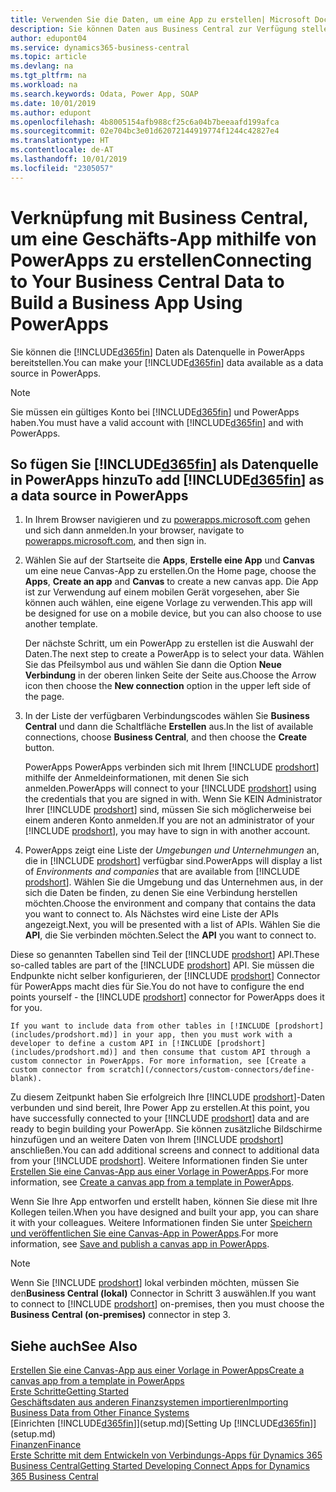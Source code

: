 ```yaml
---
title: Verwenden Sie die Daten, um eine App zu erstellen| Microsoft Docs
description: Sie können Daten aus Business Central zur Verfügung stellen und eine OData URL Ihrer Webdienste festlegen, um eine Geschäfts-App mithilfe von PowerApps zu erstellen.
author: edupont04
ms.service: dynamics365-business-central
ms.topic: article
ms.devlang: na
ms.tgt_pltfrm: na
ms.workload: na
ms.search.keywords: Odata, Power App, SOAP
ms.date: 10/01/2019
ms.author: edupont
ms.openlocfilehash: 4b8005154afb988cf25c6a04b7beeaafd199afca
ms.sourcegitcommit: 02e704bc3e01d62072144919774f1244c42827e4
ms.translationtype: HT
ms.contentlocale: de-AT
ms.lasthandoff: 10/01/2019
ms.locfileid: "2305057"
---
```

# <a name="connecting-to-your-business-central-data-to-build-a-business-app-using-powerapps"></a><span data-ttu-id="c4f16-103">Verknüpfung mit Business Central, um eine Geschäfts-App mithilfe von PowerApps zu erstellen</span><span class="sxs-lookup"><span data-stu-id="c4f16-103">Connecting to Your Business Central Data to Build a Business App Using PowerApps</span></span>
<span data-ttu-id="c4f16-104">Sie können die [!INCLUDE[d365fin](includes/d365fin_md.md)] Daten als Datenquelle in PowerApps bereitstellen.</span><span class="sxs-lookup"><span data-stu-id="c4f16-104">You can make your [!INCLUDE[d365fin](includes/d365fin_md.md)] data available as a data source in PowerApps.</span></span>  

> [!NOTE]  
>   <span data-ttu-id="c4f16-105">Sie müssen ein gültiges Konto bei [!INCLUDE[d365fin](includes/d365fin_md.md)] und PowerApps haben.</span><span class="sxs-lookup"><span data-stu-id="c4f16-105">You must have a valid account with [!INCLUDE[d365fin](includes/d365fin_md.md)] and with PowerApps.</span></span>  

## <a name="to-add-included365finincludesd365fin_mdmd-as-a-data-source-in-powerapps"></a><span data-ttu-id="c4f16-106">So fügen Sie [!INCLUDE[d365fin](includes/d365fin_md.md)] als Datenquelle in PowerApps hinzu</span><span class="sxs-lookup"><span data-stu-id="c4f16-106">To add [!INCLUDE[d365fin](includes/d365fin_md.md)] as a data source in PowerApps</span></span>
1. <span data-ttu-id="c4f16-107">In Ihrem Browser navigieren und zu [powerapps.microsoft.com](https://powerapps.microsoft.com/en-us/) gehen und sich dann anmelden.</span><span class="sxs-lookup"><span data-stu-id="c4f16-107">In your browser, navigate to [powerapps.microsoft.com](https://powerapps.microsoft.com/en-us/), and then sign in.</span></span>
2. <span data-ttu-id="c4f16-108">Wählen Sie auf der Startseite die **Apps**, **Erstelle eine App** und **Canvas** um eine neue Canvas-App zu erstellen.</span><span class="sxs-lookup"><span data-stu-id="c4f16-108">On the Home page, choose the **Apps**, **Create an app** and **Canvas** to create a new canvas app.</span></span> <span data-ttu-id="c4f16-109">Die App ist zur Verwendung auf einem mobilen Gerät vorgesehen, aber Sie können auch wählen, eine eigene Vorlage zu verwenden.</span><span class="sxs-lookup"><span data-stu-id="c4f16-109">This app will be designed for use on a mobile device, but you can also choose to use another template.</span></span>

    <span data-ttu-id="c4f16-110">Der nächste Schritt, um ein PowerApp zu erstellen ist die Auswahl der Daten.</span><span class="sxs-lookup"><span data-stu-id="c4f16-110">The next step to create a PowerApp is to select your data.</span></span> <span data-ttu-id="c4f16-111">Wählen Sie das Pfeilsymbol aus und wählen Sie dann die Option **Neue Verbindung** in der oberen linken Seite der Seite aus.</span><span class="sxs-lookup"><span data-stu-id="c4f16-111">Choose the Arrow icon then choose the **New connection** option in the upper left side of the page.</span></span>
3. <span data-ttu-id="c4f16-112">In der Liste der verfügbaren Verbindungscodes wählen Sie **Business Central** und dann die Schaltfläche **Erstellen** aus.</span><span class="sxs-lookup"><span data-stu-id="c4f16-112">In the list of available connections, choose **Business Central**, and then choose the **Create** button.</span></span>

    <span data-ttu-id="c4f16-113">PowerApps PowerApps verbinden sich mit Ihrem [!INCLUDE [prodshort](includes/prodshort.md)] mithilfe der Anmeldeinformationen, mit denen Sie sich anmelden.</span><span class="sxs-lookup"><span data-stu-id="c4f16-113">PowerApps will connect to your [!INCLUDE [prodshort](includes/prodshort.md)] using the credentials that you are signed in with.</span></span> <span data-ttu-id="c4f16-114">Wenn Sie KEIN Administrator Ihrer [!INCLUDE [prodshort](includes/prodshort.md)] sind, müssen Sie sich möglicherweise bei einem anderen Konto anmelden.</span><span class="sxs-lookup"><span data-stu-id="c4f16-114">If you are not an administrator of your [!INCLUDE [prodshort](includes/prodshort.md)], you may have to sign in with another account.</span></span>  

4.  <span data-ttu-id="c4f16-115">PowerApps zeigt eine Liste der *Umgebungen und Unternehmungen* an, die in [!INCLUDE [prodshort](includes/prodshort.md)] verfügbar sind.</span><span class="sxs-lookup"><span data-stu-id="c4f16-115">PowerApps will display a list of *Environments and companies* that are available from [!INCLUDE [prodshort](includes/prodshort.md)].</span></span> <span data-ttu-id="c4f16-116">Wählen Sie die Umgebung und das Unternehmen aus, in der sich die Daten be finden, zu denen Sie eine Verbindung herstellen möchten.</span><span class="sxs-lookup"><span data-stu-id="c4f16-116">Choose the environment and company that contains the data you want to connect to.</span></span> <span data-ttu-id="c4f16-117">Als Nächstes wird eine Liste der APIs angezeigt.</span><span class="sxs-lookup"><span data-stu-id="c4f16-117">Next, you will be presented with a list of APIs.</span></span> <span data-ttu-id="c4f16-118">Wählen Sie die **API**, die Sie verbinden möchten.</span><span class="sxs-lookup"><span data-stu-id="c4f16-118">Select the **API** you want to connect to.</span></span>

<span data-ttu-id="c4f16-119">Diese so genannten Tabellen sind Teil der [!INCLUDE [prodshort](includes/prodshort.md)] API.</span><span class="sxs-lookup"><span data-stu-id="c4f16-119">These so-called tables are part of the [!INCLUDE [prodshort](includes/prodshort.md)] API.</span></span> <span data-ttu-id="c4f16-120">Sie müssen die Endpunkte nicht selber konfigurieren, der [!INCLUDE [prodshort](includes/prodshort.md)] Connector für PowerApps macht dies für Sie.</span><span class="sxs-lookup"><span data-stu-id="c4f16-120">You do not have to configure the end points yourself - the [!INCLUDE [prodshort](includes/prodshort.md)] connector for PowerApps does it for you.</span></span>  

    If you want to include data from other tables in [!INCLUDE [prodshort](includes/prodshort.md)] in your app, then you must work with a developer to define a custom API in [!INCLUDE [prodshort](includes/prodshort.md)] and then consume that custom API through a custom connector in PowerApps. For more information, see [Create a custom connector from scratch](/connectors/custom-connectors/define-blank).  

<span data-ttu-id="c4f16-121">Zu diesem Zeitpunkt haben Sie erfolgreich Ihre [!INCLUDE [prodshort](includes/prodshort.md)]-Daten verbunden und sind bereit, Ihre Power App zu erstellen.</span><span class="sxs-lookup"><span data-stu-id="c4f16-121">At this point, you have successfully connected to your [!INCLUDE [prodshort](includes/prodshort.md)] data and are ready to begin building your PowerApp.</span></span> <span data-ttu-id="c4f16-122">Sie können zusätzliche Bildschirme hinzufügen und an weitere Daten von Ihrem  [!INCLUDE [prodshort](includes/prodshort.md)] anschließen.</span><span class="sxs-lookup"><span data-stu-id="c4f16-122">You can add additional screens and connect to additional data from your [!INCLUDE [prodshort](includes/prodshort.md)].</span></span> <span data-ttu-id="c4f16-123">Weitere Informationen finden Sie unter [Erstellen Sie eine Canvas-App aus einer Vorlage in PowerApps](/powerapps/maker/canvas-apps/get-started-test-drive).</span><span class="sxs-lookup"><span data-stu-id="c4f16-123">For more information, see [Create a canvas app from a template in PowerApps](/powerapps/maker/canvas-apps/get-started-test-drive).</span></span>  

<span data-ttu-id="c4f16-124">Wenn Sie Ihre App entworfen und erstellt haben, können Sie diese mit Ihre Kollegen teilen.</span><span class="sxs-lookup"><span data-stu-id="c4f16-124">When you have designed and built your app, you can share it with your colleagues.</span></span> <span data-ttu-id="c4f16-125">Weitere Informationen finden Sie unter [Speichern und veröffentlichen Sie eine Canvas-App in PowerApps](/powerapps/maker/canvas-apps/save-publish-app).</span><span class="sxs-lookup"><span data-stu-id="c4f16-125">For more information, see [Save and publish a canvas app in PowerApps](/powerapps/maker/canvas-apps/save-publish-app).</span></span>  

> [!NOTE]
> <span data-ttu-id="c4f16-126">Wenn Sie [!INCLUDE [prodshort](includes/prodshort.md)] lokal verbinden möchten, müssen Sie den**Business Central (lokal)** Connector in Schritt 3 auswählen.</span><span class="sxs-lookup"><span data-stu-id="c4f16-126">If you want to connect to [!INCLUDE [prodshort](includes/prodshort.md)] on-premises, then you must choose the **Business Central (on-premises)** connector in step 3.</span></span>  

## <a name="see-also"></a><span data-ttu-id="c4f16-127">Siehe auch</span><span class="sxs-lookup"><span data-stu-id="c4f16-127">See Also</span></span>

[<span data-ttu-id="c4f16-128">Erstellen Sie eine Canvas-App aus einer Vorlage in PowerApps</span><span class="sxs-lookup"><span data-stu-id="c4f16-128">Create a canvas app from a template in PowerApps</span></span>](/powerapps/maker/canvas-apps/get-started-test-drive)  
[<span data-ttu-id="c4f16-129">Erste Schritte</span><span class="sxs-lookup"><span data-stu-id="c4f16-129">Getting Started</span></span>](product-get-started.md)  
[<span data-ttu-id="c4f16-130">Geschäftsdaten aus anderen Finanzsystemen importieren</span><span class="sxs-lookup"><span data-stu-id="c4f16-130">Importing Business Data from Other Finance Systems</span></span>](across-import-data-configuration-packages.md)  
<span data-ttu-id="c4f16-131">[Einrichten [!INCLUDE[d365fin](includes/d365fin_md.md)]](setup.md)</span><span class="sxs-lookup"><span data-stu-id="c4f16-131">[Setting Up [!INCLUDE[d365fin](includes/d365fin_md.md)]](setup.md)</span></span>  
[<span data-ttu-id="c4f16-132">Finanzen</span><span class="sxs-lookup"><span data-stu-id="c4f16-132">Finance</span></span>](finance.md)  
[<span data-ttu-id="c4f16-133">Erste Schritte mit dem Entwickeln von Verbindungs-Apps für Dynamics 365 Business Central</span><span class="sxs-lookup"><span data-stu-id="c4f16-133">Getting Started Developing Connect Apps for Dynamics 365 Business Central</span></span>](/dynamics365/business-central/dev-itpro/developer/devenv-develop-connect-apps)  
